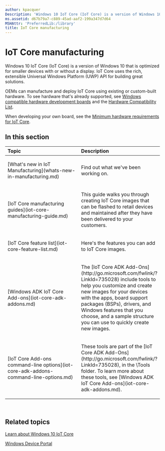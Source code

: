 ```yaml
---
author: kpacquer
Description: 'Windows 10 IoT Core (IoT Core) is a version of Windows 10 that is optimized for smaller devices with or without a display. IoT Core uses the rich, extensible Universal Windows Platform (UWP) API for building great solutions.'
ms.assetid: d67b79a7-c889-45ad-aaf2-199a347d7d64
MSHAttr: 'PreferredLib:/library'
title: IoT Core manufacturing
---
```


# IoT Core manufacturing


Windows 10 IoT Core (IoT Core) is a version of Windows 10 that is optimized for smaller devices with or without a display. IoT Core uses the rich, extensible Universal Windows Platform (UWP) API for building great solutions.

OEMs can manufacture and deploy IoT Core using existing or custom-built hardware. To see hardware that's already supported, see [Windows compatible hardware development boards](https://msdn.microsoft.com/library/windows/hardware/dn914597) and the [Hardware Compatibility List](http://go.microsoft.com/fwlink/?LinkID=532948).

When developing your own board, see the [Minimum hardware requirements for IoT Core](https://msdn.microsoft.com/library/windows/hardware/dn915086#iotcore).

## <span id="in_this_section"></span>In this section


<table>
<colgroup>
<col width="50%" />
<col width="50%" />
</colgroup>
<thead>
<tr class="header">
<th align="left">Topic</th>
<th align="left">Description</th>
</tr>
</thead>
<tbody>

<tr class="odd">
<td align="left"><p>[What's new in IoT Manufacturing](whats-new-in-manufacturing.md)</p></td>
<td align="left"><p>Find out what we've been working on.</p></td>
</tr>

<tr class="odd">
<td align="left"><p>[IoT Core manufacturing guides](iot-core-manufacturing-guide.md)</p></td>
<td align="left"><p>This guide walks you through creating IoT Core images that can be flashed to retail devices and maintained after they have been delivered to your customers.</p></td>
</tr>
<tr class="even">
<td align="left"><p>[IoT Core feature list](iot-core-feature-list.md)</p></td>
<td align="left"><p>Here's the features you can add to IoT Core images.</p></td>
</tr>
<tr class="odd">
<td align="left"><p>[Windows ADK IoT Core Add-ons](iot-core-adk-addons.md)</p></td>
<td align="left"><p>The [IoT Core ADK Add-Ons](http://go.microsoft.com/fwlink/?LinkId=735028) include tools to help you customize and create new images for your devices with the apps, board support packages (BSPs), drivers, and Windows features that you choose, and a sample structure you can use to quickly create new images.</p></td>
</tr>
<tr class="even">
<td align="left"><p>[IoT Core Add-ons command-line options](iot-core-adk-addons-command-line-options.md)</p></td>
<td align="left"><p>These tools are part of the [IoT Core ADK Add-Ons](http://go.microsoft.com/fwlink/?LinkId=735028), in the \Tools folder. To learn more about these tools, see [Windows ADK IoT Core Add-ons](iot-core-adk-addons.md).</p></td>
</tr>
</tbody>
</table>

 

## <span id="related_topics"></span>Related topics


[Learn about Windows 10 IoT Core](http://ms-iot.github.io/content/en-US/IoTCore.md)

[Windows Device Portal](http://ms-iot.github.io/content/en-US/win10/tools/DevicePortal.md)

 

 



